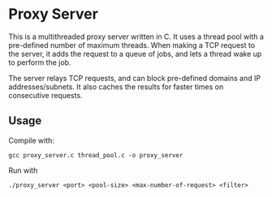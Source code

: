 # Proxy Server
This is a multithreaded proxy server written in C. It uses a thread pool with a pre-defined number of maximum threads. When making a TCP request to the server, it adds the request to a queue of jobs, and lets a thread wake up to perform the job.

The server relays TCP requests, and can block pre-defined domains and IP addresses/subnets. It also caches the results for faster times on consecutive requests.

## Usage
Compile with:
```
gcc proxy_server.c thread_pool.c -o proxy_server
```

Run with
```
./proxy_server <port> <pool-size> <max-number-of-request> <filter>
```
